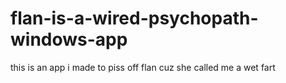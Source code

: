 # flan-is-a-wired-psychopath-windows-app
this is an app i made to piss off flan cuz she called me a wet fart
